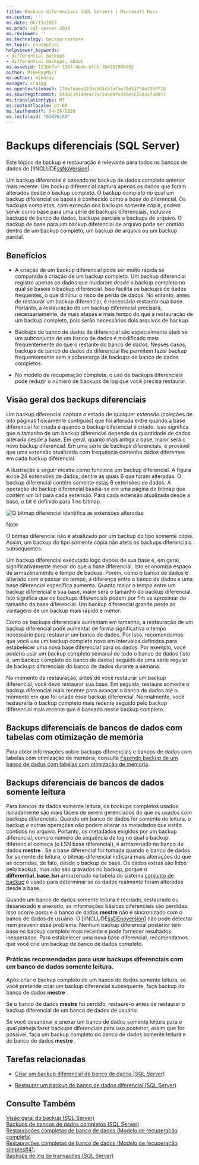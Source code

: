 ```yaml
---
title: Backups diferenciais (SQL Server) | Microsoft Docs
ms.custom: ''
ms.date: 06/13/2017
ms.prod: sql-server-2014
ms.reviewer: ''
ms.technology: backup-restore
ms.topic: conceptual
helpviewer_keywords:
- differential backups
- differential backups, about
ms.assetid: 123bb7af-1367-4bde-bfcb-76d36799b905
author: MikeRayMSFT
ms.author: mikeray
manager: craigg
ms.openlocfilehash: 179e7aaea331ba565ca5afae7bd51754e23b9718
ms.sourcegitcommit: 6fd8c1914de4c7ac24900fe388ecc7883c740077
ms.translationtype: MT
ms.contentlocale: pt-BR
ms.lasthandoff: 04/26/2020
ms.locfileid: "62876180"
---
```

# <a name="differential-backups-sql-server"></a>Backups diferenciais (SQL Server)
  Este tópico de backup e restauração é relevante para todos os bancos de dados do [!INCLUDE[ssNoVersion](../../includes/ssnoversion-md.md)] .  
  
 Um backup diferencial é baseado no backup de dados completo anterior mais recente. Um backup diferencial captura apenas os dados que foram alterados desde o backup completo. O backup completo no qual um backup diferencial se baseia é conhecido como a *base* do diferencial. Os backups completos, com exceção dos backups somente cópia, podem servir como base para uma série de backups diferenciais, inclusive backups de banco de dados, backups parciais e backups de arquivo. O backup de base para um backup diferencial de arquivo pode ser contido dentro de um backup completo, um backup de arquivo ou um backup parcial.  
  
  
##  <a name="benefits"></a><a name="Benefits"></a> Benefícios  
  
-   A criação de um backup diferencial pode ser muito rápida se comparada à criação de um backup completo. Um backup diferencial registra apenas os dados que mudaram desde o backup completo no qual se baseia o backup diferencial. Isso facilita os backups de dados frequentes, o que diminui o risco de perda de dados. No entanto, antes de restaurar um backup diferencial, é necessário restaurar sua base. Portanto, a restauração de um backup diferencial precisará, necessariamente, de mais etapas e mais tempo do que a restauração de um backup completo, pois serão necessários dois arquivos de backup.  
  
-   Backups de banco de dados de diferencial são especialmente úteis se um subconjunto de um banco de dados é modificado mais frequentemente do que o restante do banco de dados. Nesses casos, backups de banco de dados de diferencial lhe permitem fazer backup frequentemente sem a sobrecarga de backups de banco de dados completos.  
  
-   No modelo de recuperação completa, o uso de backups diferenciais pode reduzir o número de backups de log que você precisa restaurar.  
  
##  <a name="overview-of-differential-backups"></a><a name="Overview"></a> Visão geral dos backups diferenciais  
 Um backup diferencial captura o estado de qualquer *extensão* (coleções de oito páginas fisicamente contíguas) que foi alterada entre quando a base diferencial foi criada e quando o backup diferencial é criado. Isso significa que o tamanho de um backup diferencial depende da quantidade de dados alterada desde a base. Em geral, quanto mais antiga a base, maior será o novo backup diferencial. Em uma série de backups diferenciais, é provável que uma extensão atualizada com frequência contenha dados diferentes em cada backup diferencial.  
  
 A ilustração a seguir mostra como funciona um backup diferencial. A figura exibe 24 extensões de dados, dentre as quais 6 que foram alteradas. O backup diferencial contém somente estas 6 extensões de dados. A operação de backup diferencial baseia-se em uma página de bitmap que contém um bit para cada extensão. Para cada extensão atualizada desde a base, o bit é definido para 1 no bitmap.  
  
 ![O bitmap diferencial identifica as extensões alteradas](../../database-engine/media/bnr-how-diff-backups-work.gif "O bitmap diferencial identifica as extensões alteradas")  
  
> [!NOTE]  
>  O bitmap diferencial não é atualizado por um backup do tipo somente cópia. Assim, um backup do tipo somente cópia não afeta os backups diferenciais subsequentes.  
  
 Um backup diferencial executado logo depois de sua base é, em geral, significativamente menor do que a base diferencial. Isto economiza espaço de armazenamento e tempo de backup. Porém, como o banco de dados é alterado com o passar do tempo, a diferença entre o banco de dados e uma base diferencial específica aumenta. Quanto maior o tempo entre um backup diferencial e sua base, maior será o tamanho do backup diferencial. Isto significa que os backups diferenciais podem por fim se aproximar do tamanho da base diferencial. Um backup diferencial grande perde as vantagens de um backup mais rápido e menor.  
  
 Como os backups diferenciais aumentam em tamanho, a restauração de um backup diferencial pode aumentar de forma significativa o tempo necessário para restaurar um banco de dados. Por isso, recomendamos que você use um backup completo novo em intervalos definidos para estabelecer uma nova base diferencial para os dados. Por exemplo, você poderia usar um backup completo semanal de todo o banco de dados (isto é, um backup completo do banco de dados) seguido de uma série regular de backups diferenciais do banco de dados durante a semana.  
  
 No momento da restauração, antes de você restaurar um backup diferencial, você deve restaurar sua base. Em seguida, restaure somente o backup diferencial mais recente para avançar o banco de dados até o momento em que foi criado esse backup diferencial. Normalmente, você restauraria o backup completo mais recente seguido pelo backup diferencial mais recente que é baseado nesse backup completo.  
  
## <a name="differential-backups-of-databases-with-memory-optimized-tables"></a>Backups diferenciais de bancos de dados com tabelas com otimização de memória  
 Para obter informações sobre backups diferenciais e bancos de dados com tabelas com otimização de memória, consulte [Fazendo backup de um banco de dados com tabelas com otimização de memória](../in-memory-oltp/memory-optimized-tables.md).  
  
##  <a name="differential-backups-of-read-only-databases"></a><a name="ReadOnlyDbs"></a> Backups diferenciais de bancos de dados somente leitura  
 Para bancos de dados somente leitura, os backups completos usados isoladamente são mais fáceis de serem gerenciados do que os usados com backups diferenciais. Quando um banco de dados for somente de leitura, o backup e outras operações não podem alterar os metadados que estão contidos no arquivo. Portanto, os metadados exigidos por um backup diferencial, como o número de sequência de log no qual o backup diferencial começa (o LSN base diferencial), é armazenado no banco de dados **mestre** . Se a base diferencial for tomada quando o banco de dados for somente de leitura, o bitmap diferencial indicará mais alterações do que as ocorridas, de fato, desde o backup de base. Os dados extras são lidos pelo backup, mas não são gravados no backup, porque o **differential_base_lsn** armazenado na tabela do sistema [conjunto de backup](/sql/relational-databases/system-tables/backupset-transact-sql) é usado para determinar se os dados realmente foram alterados desde a base.  
  
 Quando um banco de dados somente leitura é recriado, restaurado ou desanexado e anexado, as informações básicas diferenciais são perdidas. Isso ocorre porque o banco de dados **mestre** não é sincronizado com o banco de dados de usuário. O [!INCLUDE[ssDEnoversion](../../includes/ssdenoversion-md.md)] não pode detectar nem prevenir esse problema. Nenhum backup diferencial posterior tem base no backup completo mais recente e pode fornecer resultados inesperados. Para estabelecer uma nova base diferencial, recomendamos que você crie um backup de banco de dados completo.  
  
### <a name="best-practices-for-using-differential-backups-with-a-read-only-database"></a>Práticas recomendadas para usar backups diferenciais com um banco de dados somente leitura.  
 Após criar o backup completo de um banco de dados somente leitura, se você pretende criar um backup diferencial subsequente, faça backup do banco de dados **mestre** .  
  
 Se o banco de dados **mestre** foi perdido, restaure-o antes de restaurar o backup diferencial de um banco de dados de usuário.  
  
 Se você desanexar e anexar um banco de dados somente leitura para o qual planeja fazer backups diferenciais para uso posterior, assim que for possível, faça um backup completo do banco de dados somente leitura e do banco de dados **mestre** .  
  
##  <a name="related-tasks"></a><a name="RelatedTasks"></a> Tarefas relacionadas  
  
-   [Criar um backup diferencial de banco de dados &#40;SQL Server&#41;](create-a-differential-database-backup-sql-server.md)  
  
-   [Restaurar um backup de banco de dados diferencial &#40;SQL Server&#41;](restore-a-differential-database-backup-sql-server.md)  
  
  
## <a name="see-also"></a>Consulte Também  
 [Visão geral do backup &#40;SQL Server&#41;](backup-overview-sql-server.md)   
 [Backups de bancos de dados completos &#40;SQL Server&#41;](full-database-backups-sql-server.md)   
 [Restaurações completas de banco de dados &#40;Modelo de recuperação completa&#41;](complete-database-restores-full-recovery-model.md)   
 [Restaurações completas de banco de dados &#40;Modelo de recuperação simples#41;](complete-database-restores-simple-recovery-model.md)   
 [Backups de log de transações &#40;SQL Server&#41;](transaction-log-backups-sql-server.md)  
  
  
